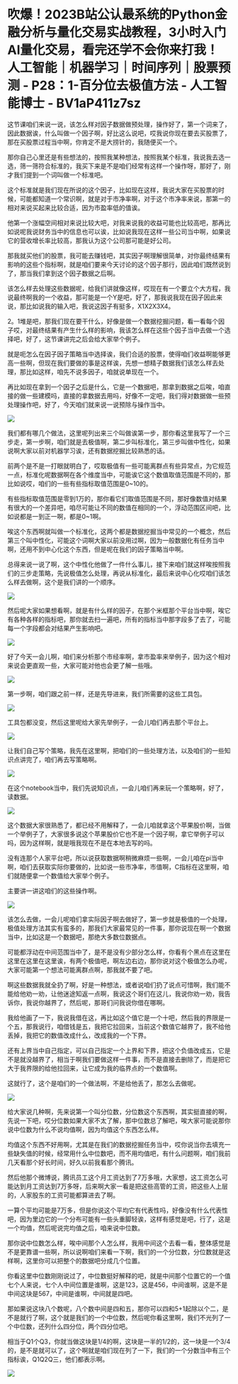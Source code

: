 # 吹爆！2023B站公认最系统的Python金融分析与量化交易实战教程，3小时入门AI量化交易，看完还学不会你来打我！人工智能｜机器学习｜时间序列｜股票预测 - P28：1-百分位去极值方法 - 人工智能博士 - BV1aP411z7sz

这节课咱们来说一说，该怎么样对因子数据做预处理，操作好了，第一个词来了，因此数据诶，什么叫做一个因子啊，好比这么说吧，哎我说你现在要去买股票了，那在买股票过程当中啊，你肯定不是大捞针的，我随便买一个。

那你自己心里还是有些想法的，按照我某种想法，按照我某个标准，我说我去选一选，筛一筛符合标准的，我买下来是不是咱们经常有这样一个操作呀，那好了，刚才我们提到一个词叫做一个标准吧。

这个标准就是我们现在所说的这个因子，比如现在这样，我说大家在买股票的时候，可能都知道一个常识啊，就是对于市净率啊，对于这个市净率来说，那第一的相对来说买起来比较合适，因为市盈率低的值诶。

他第一个涨幅空间相对来说比较大吧，对我来说我的收益可能也比较高吧，那再比如说呢我说财务当中的信息也可以诶，比如说我现在这样一些公司当中啊，如果说它的营收增长率比较高，那我认为这个公司那可能是好公司。

那我就买他们的股票，我可能去赚钱吧，其实因子啊理解很简单，对你最终结果有影响的这些个指标啊，就是咱们要来今天讨论的这个因子那行，因此咱们既然说到了，那当我们拿到这个因子数据之后啊。

该怎么样去处理这些数据呢，给我们讲就像这样，哎现在有一个要立个大方程，我说最终啊我的一个收益，那可能是一个Y是吧，好了，那我说我现在因子因此来说，那比如说我的输入吧，我说这因子有挺多，X1X2X3X4。

2。1堆是吧，那我们现在要干什么，好像是做一个数据挖掘问题，看一看每个因子哎，对最终结果有产生什么样的影响，我该怎么样在这些个因子当中去做一个选择吧，好了，这节课讲完之后会给大家举个例子。

就是呃怎么在因子因子策略当中选择诶，我们合适的股票，使得咱们收益啊能够更高一些啊，但现在我们要做的事是这样诶，先想一想精子数据我们该怎么样去处理，那比如这样，咱先不说多因子，咱就说单现在一个。

再比如现在拿到一个因子之后是什么，它是一个数据吧，那拿到数据之后唉，咱直接的做一些建模吗，直接的拿数据去用吗，好像不一定吧，我们得对数据做一些预处理操作吧，好了，今天咱们就来说一说预除与操作当中。



![](img/e4d33ae9e5c6733e9e68dffa98da0009_1.png)

我们都有哪几个做法，这里呢列出来三个叫做诶第一步，那你看这里我写了一个三步走，第一步啊，咱们就是去极值啊，第二步叫标准化，第三步叫做中性化，如果说啊大家以前对机器学习诶，还有数据挖掘比较熟悉的话。

前两个是不是一打眼就明白了，哎取极值有一些可能离群点有些异常点，为它规范一点，标准化呢数据啊在各个维度当中，可能诶它这个数值取值范围是不同的，那比如说哎，咱们的一些有些指标取值范围是0~10的。

有些指标取值范围是零到1万的，那你看它们取值范围是不同，那好像数值对结果有很大的一个差异吧，咱尽可能让不同的数值在相同的一个，浮动范围区间吧，比如说都是一到正一啊，都是0~1啊。

唉这个东西啊就叫做一个标准化，这两个都是数据挖掘当中常见的一个概念，然后第三个叫中性化，可能这个词啊大家以前没用过啊，因为一般数据化有任务当中啊，还用不到中心化这个东西，但是呢在我们的因子策略当中啊。

总得来说一说了啊，这个中性化他做了一件什么事儿，接下来咱们就这样唉按照我们的三步走策略，先说极值怎么处理，再说从标准化，最后来说中心化哎咱们该怎么样去做啊，这个是我们讲的一个顺序。



![](img/e4d33ae9e5c6733e9e68dffa98da0009_3.png)

然后呢大家如果想看啊，就是有什么样的因子，在那个米框那个平台当中啊，唉它有各种各样的指标吧，那你就去扫一遍吧，所有的指标当中那字段多了去了，可能每一个字段都会对结果产生影响吧。



![](img/e4d33ae9e5c6733e9e68dffa98da0009_5.png)

好了今天一会儿啊，咱们来分析那个市经率啊，拿市盈率来举例子，因为这个相对来说会更直观一些，大家可能对他也会更了解一些哦。



![](img/e4d33ae9e5c6733e9e68dffa98da0009_7.png)

第一步啊，咱们跟之前一样，还是先导进来，我们所需要的这些工具包。

![](img/e4d33ae9e5c6733e9e68dffa98da0009_9.png)

工具包都没变，然后这里呢给大家先举例子，一会儿咱们再去那个平台上。

![](img/e4d33ae9e5c6733e9e68dffa98da0009_11.png)

让我们自己写个策略，我先在这里啊，把咱们的一些处理方法，以及咱们的一些知识点讲完了，咱们再去写策略啊。



![](img/e4d33ae9e5c6733e9e68dffa98da0009_13.png)

在这个notebook当中，我们先说知识点，一会儿咱们再来玩一个策略啊，好了，读数据。

![](img/e4d33ae9e5c6733e9e68dffa98da0009_15.png)

这个数据大家很熟悉了，都已经不用解释了，一会儿咱就拿这个苹果股价啊，当做一个举例子了，大家很多说这个苹果股价它也不是一个因子啊，拿它举例子可以吗，因为这样啊，就是哦我现在不是在本地去写的吗。

没有连那个人家平台吧，所以说获取数据啊稍微麻烦一些啊，一会儿咱在pi当中啊，咱们去获取实际你要做的，比如说一些市净率，市值啊，C指标在这里啊，咱们就随便拿一个数值给大家举个例子。

主要讲一讲这咱们的这些操作啊。

![](img/e4d33ae9e5c6733e9e68dffa98da0009_17.png)

该怎么去做，一会儿呢咱们拿实际因子啊去做好了，第一步就是极值的一个处理，极值处理方法其实有蛮多的，那我们大家最常见的一件事，那你说现在啊一个数据当中，比如这是一个数据吧，那绝大多数位数据点。

可能都浮动在中间范围当中了，是不是没有少部分怎么样，你看有个黑点在这里在这里在这里在这里诶，有两个极值吧，啊左边右边，那你说对这个极值怎么办呢，大家可能第一个想法可能离群点啊，那我就不要了吧。

啊这些数据我就全扔了啊，好是一种想法，或者说咱们扔了说点可惜啊，我们能不能给他劝一劝，让他迷途知返一点啊，我说这个哥们在这儿，我说你劝一劝，我告诉你，我说你越界了，然后呢，那哥们问我说你借在哪啊。

我给他画了一下，我说我借在这，再比如这个值它是一个十吧，然后我的界限是一个五，那我说行，咱借钱是五，我把它拉回来，当前这个数值它越界了，我不给他丢掉，我把它的数值改成什么，改成我的一个下界。

还有上界当中自己指定，可以自己指定一个上界和下界，把这个负值改成五，它是不是就没越界了，相当于啊我们要做这样一件事，而不是直接去删除了，而是把它大于我界限的给他拉回来，让它成为我的临界点的一个数值啊。

这就行了，这个是咱们的一个做法啊，不是给他丢了，那怎么去做呢。

![](img/e4d33ae9e5c6733e9e68dffa98da0009_19.png)

给大家说几种啊，先来说第一个叫分位数，分位数这个东西啊，其实挺直接的啊，先说一下吧，哎分位数如果大家不太了解，那中位数总了解吧，唉大家可能说那你说中位数为什么不说均值啊，因为均值这个东西怎么样。

均值这个东西不好用啊，尤其是在我们的数据挖掘任务当中，哎你说当你去填充一些缺失值的时候，经常用什么中位数吧，而不用均值吧，有什么问题啊，咱们我前几天看那个好长时间，好久以前我看那个腾讯。

然后他那个微博说，腾讯员工这个月工资达到了7万多哦，大家想，这工资怎么可能达到月工资达到7万多呀，后来啊大家一看是把这些高管的工资，把这些人上层的，人家股东的工资可能都算进去了啊。

一算个平均可能是7万多，但是你说这个平均它有代表性吗，好像没有什么代表性吧，因为里边它的一个分布可能有一些头重脚轻诶，这样有感觉是吧，行了，这是一个均值，然后呢说完均值之后，咱来说中位数。

那你说中位数怎么样，唉中间那个人怎么样，我用中间这个去看一看，整体感觉是不是更靠谱一些啊，所以说啊咱们来看一下啊，我们的一个分位数，分位数就是这样啊，这里你可以把整个的数据吧分成几个位置。

你看这里中位数刚刚说过了，中位数挺好解释的吧，就是中间那个位置它的一个值七个人来说，七个人中间位置是谁啊，这是123，这是456，中间谁啊，这是不是中间这块是567，中间是谁啊，中间就是四吧。

那如果说这块八个数呢，八个数中间是四和五，那你可以四和5+1起除以个二，是不是就行了啊，这个就是我们的一个中位数，然后呢你看这里啊，我们不光列了一个中位数，还列什么四分位，两个四分位吧。

相当于Q1个Q3，你就当做这块是1/4的啊，这块是一半的1/2的，这一块是一个3/4的，是不是就可以了，这个啊就是咱们现在列了一下，我们的一个分数当中有三个指标诶，Q1Q2Q三，他们都表示啊。



![](img/e4d33ae9e5c6733e9e68dffa98da0009_21.png)